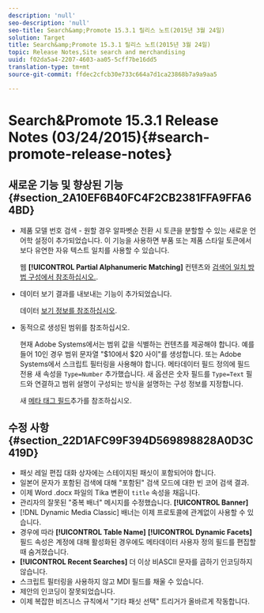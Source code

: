 ```yaml
---
description: 'null'
seo-description: 'null'
seo-title: Search&amp;Promote 15.3.1 릴리스 노트(2015년 3월 24일)
solution: Target
title: Search&amp;Promote 15.3.1 릴리스 노트(2015년 3월 24일)
topic: Release Notes,Site search and merchandising
uuid: f02da5a4-2207-4603-aa05-5cff7be16dd5
translation-type: tm+mt
source-git-commit: ffdec2cfcb30e733c664a7d1ca23868b7a9a9aa5

---
```



# Search&amp;Promote 15.3.1 Release Notes (03/24/2015){#search-promote-release-notes}

## 새로운 기능 및 향상된 기능 {#section_2A10EF6B40FC4F2CB2381FFA9FFA64BD}

* 제품 모델 번호 검색 - 원할 경우 알파벳순 전환 시 토큰을 분할할 수 있는 새로운 언어학 설정이 추가되었습니다. 이 기능을 사용하면 부품 또는 제품 스타일 토큰에서 보다 유연한 자유 텍스트 일치를 사용할 수 있습니다.

   웹 **[!UICONTROL Partial Alphanumeric Matching]** 컨텐츠와 [검색어 일치 방법 구성에서 참조하십시오.](../c-about-linguistics-menu/c-about-words-and-language.md#task_351A9144A51F4B41923BDBACDEF3B616).

* 데이터 보기 결과를 내보내는 기능이 추가되었습니다.

   데이터 [보기 정보를 참조하십시오](../c-about-reports-menu/c-about-data-views.md#concept_DCA897D074464BC1861AA47B40CC86C3).

* 동적으로 생성된 범위를 참조하십시오.

   현재 Adobe Systems에서는 범위 값을 식별하는 컨텐츠를 제공해야 합니다. 예를 들어 10인 경우 범위 문자열 &quot;$10에서 $20 사이&quot;를 생성합니다. 또는 Adobe Systems에서 스크립트 필터링을 사용해야 합니다. 메타데이터 필드 정의에 필드 전용 새 속성을 `Type=Number` 추가했습니다. 새 옵션은 숫자 필드를 `Type=Text` 필드와 연결하고 범위 설명이 구성되는 방식을 설명하는 구성 정보를 지정합니다.

   새 [메타 태그 필드](../c-about-settings-menu/c-about-metadata-menu.md#task_6DF188C0FC7F4831A4444CA9AFA615E5)추가를 참조하십시오.

## 수정 사항 {#section_22D1AFC99F394D569898828A0D3C419D}

* 패싯 레일 편집 대화 상자에는 스테이지된 패싯이 포함되어야 합니다.
* 일본어 문자가 포함된 검색에 대해 &quot;포함된&quot; 검색 모드에 대한 빈 코어 검색 결과.
* 이제 Word .docx 파일의 Tika 변환이 `title` 속성을 채웁니다.
* 관리자의 잘못된 &quot;중복 배너&quot; 메시지를 수정했습니다. **[!UICONTROL Banner]**
* [!DNL Dynamic Media Classic] 배너는 이제 프로토콜에 관계없이 사용할 수 있습니다.
* 경우에 따라 **[!UICONTROL Table Name]** **[!UICONTROL Dynamic Facets]** 필드 속성은 계정에 대해 활성화된 경우에도 메타데이터 사용자 정의 필드를 편집할 때 숨겨졌습니다.
* **[!UICONTROL Recent Searches]** 더 이상 비ASCII 문자를 곱하기 인코딩하지 않습니다.
* 스크립트 필터링을 사용하지 않고 MDI 필드를 채울 수 있습니다.
* 제안의 인코딩이 잘못되었습니다.
* 이제 복잡한 비즈니스 규칙에서 &quot;기타 패싯 선택&quot; 트리거가 올바르게 작동합니다.

